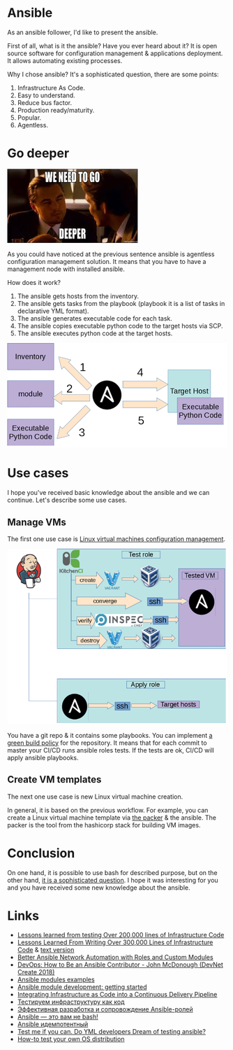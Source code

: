 # Ansible
As an ansible follower, I'd like to present the ansible. 

First of all, what is it the ansible? Have you ever heard about it? It is open source software for configuration management & applications deployment. It allows automating existing processes. 

Why I chose ansible? It's a sophisticated question, there are some points:
1. Infrastructure As Code.
2. Easy to understand.
3. Reduce bus factor.
4. Production ready/maturity.
5. Popular.
6. Agentless.

# Go deeper

![we need to go deeper](assets/we-need-to-go-deeper.jpeg?raw=true "we need to go deeper")

As you could have noticed at the previous sentence ansible is agentless configuration management solution. It means that you have to have a management node with installed ansible.

How does it work?
1. The ansible gets hosts from the inventory.
2. The ansible gets tasks from the playbook (playbook it is a list of tasks in declarative YML format).
3. The ansible generates executable code for each task.
4. The ansible copies executable python code to the target hosts via SCP.
5. The ansible executes python code at the target hosts.

![ansible schema](assets/ansible_inside.png?raw=true "kitchen-ci schema")

# Use cases
I hope you've received basic knowledge about the ansible and we can continue. Let's describe some use cases.

## Manage VMs
The first one use case is [Linux virtual machines configuration management](http://www.goncharov.xyz/it/test-ansible-roles-via-testkitchen-inside-hyperv.html).

![Green build policy schema](assets/Green-build-policy.png?raw=true "Green build policy schema") 

You have a git repo & it contains some playbooks. You can implement [a green build policy](http://www.goncharov.xyz/it/test-ansible-roles-via-testkitchen-inside-hyperv.html) for the repository. It means that for each commit to master your CI/CD runs ansible roles tests. If the tests are ok, CI/CD will apply ansible playbooks.

## Create VM templates

The next one use case is new Linux virtual machine creation.

In general, it is based on the previous workflow. For example, you can create a Linux virtual machine template via [the packer](https://www.packer.io/) & the ansible. The packer is the tool from the hashicorp stack for building VM images.

# Conclusion

On one hand, it is possible to use bash for described purpose, but on the other hand, [it is a sophisticated question](http://www.goncharov.xyz/it/make-cm-not-bash-en.html). I hope it was interesting for you and you have received some new knowledge about the ansible.

# Links

* [Lessons learned from testing Over 200,000 lines of Infrastructure Code](http://www.goncharov.xyz/iac)
* [Lessons Learned From Writing Over 300,000 Lines of Infrastructure Code](https://www.youtube.com/watch?v=RTEgE2lcyk4) & [text version](https://www.hashicorp.com/resources/lessons-learned-300000-lines-code)
* [Better Ansible Network Automation with Roles and Custom Modules](https://www.youtube.com/watch?v=gWM68qAfg8Y)
* [DevOps: How to Be an Ansible Contributor - John McDonough (DevNet Create 2018)](https://www.youtube.com/watch?v=VAbnJcyIMYA)
* [Ansible modules examples](https://github.com/berlic/devopsdays-ansible)
* [Ansible module development: getting started](https://docs.ansible.com/ansible/latest/dev_guide/developing_modules_general.html)
* [Integrating Infrastructure as Code into a Continuous Delivery Pipeline](https://www.youtube.com/watch?v=wTunI1mZyp8)
* [Тестируем инфраструктуру как код](http://rootconf.ru/2015/abstracts/1761)
* [Эффективная разработка и сопровождение Ansible-ролей](https://www.youtube.com/watch?v=IzJsBUPXfkE)
* [Ansible — это вам не bash!](https://www.youtube.com/watch?v=LApKSi5tUYo)
* [Ansible идемпотентный](https://www.youtube.com/watch?v=1-lRS05NrLc)
* [Test me if you can. Do YML developers Dream of testing ansible?](http://www.goncharov.xyz/it/test-ansible-roles-via-testkitchen-inside-hyperv.html)
* [How-to test your own OS distribution](http://www.goncharov.xyz/it/how-to-test-custom-os-distr.html)
